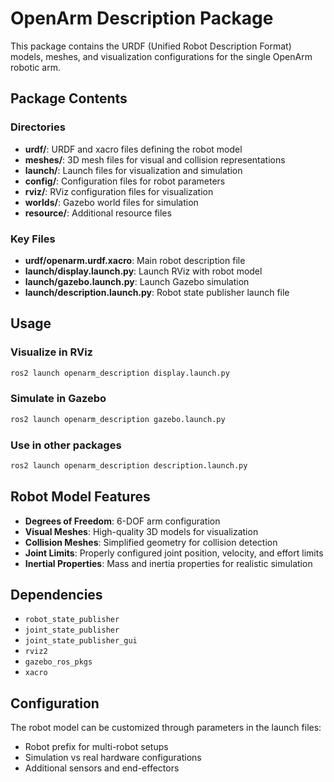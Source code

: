 # OpenArm Description Package

This package contains the URDF (Unified Robot Description Format) models, meshes, and visualization configurations for the single OpenArm robotic arm.

## Package Contents

### Directories

- **urdf/**: URDF and xacro files defining the robot model
- **meshes/**: 3D mesh files for visual and collision representations
- **launch/**: Launch files for visualization and simulation
- **config/**: Configuration files for robot parameters
- **rviz/**: RViz configuration files for visualization
- **worlds/**: Gazebo world files for simulation
- **resource/**: Additional resource files

### Key Files

- **urdf/openarm.urdf.xacro**: Main robot description file
- **launch/display.launch.py**: Launch RViz with robot model
- **launch/gazebo.launch.py**: Launch Gazebo simulation
- **launch/description.launch.py**: Robot state publisher launch file

## Usage

### Visualize in RViz

```bash
ros2 launch openarm_description display.launch.py
```

### Simulate in Gazebo

```bash
ros2 launch openarm_description gazebo.launch.py
```

### Use in other packages

```bash
ros2 launch openarm_description description.launch.py
```

## Robot Model Features

- **Degrees of Freedom**: 6-DOF arm configuration
- **Visual Meshes**: High-quality 3D models for visualization
- **Collision Meshes**: Simplified geometry for collision detection
- **Joint Limits**: Properly configured joint position, velocity, and effort limits
- **Inertial Properties**: Mass and inertia properties for realistic simulation

## Dependencies

- `robot_state_publisher`
- `joint_state_publisher`
- `joint_state_publisher_gui`
- `rviz2`
- `gazebo_ros_pkgs`
- `xacro`

## Configuration

The robot model can be customized through parameters in the launch files:
- Robot prefix for multi-robot setups
- Simulation vs real hardware configurations
- Additional sensors and end-effectors 